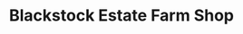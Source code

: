 ---
title: "Blackstock Estate Farm Shop"
url: /hellingly/blackstock-estate-farm-shop/
shop: farm
---